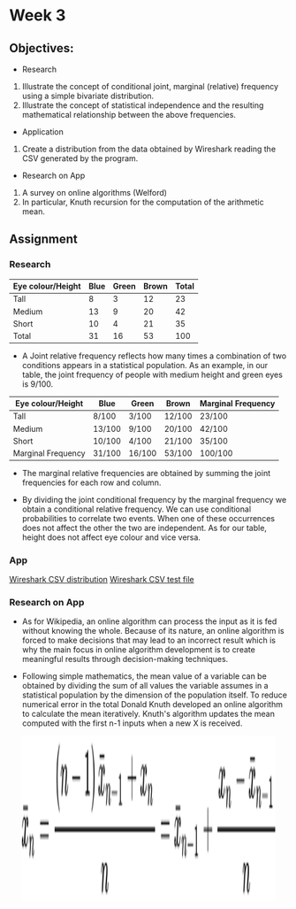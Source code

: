 # Week 3


## Objectives:

* Research
1. Illustrate the concept of conditional joint, marginal (relative) frequency using a simple bivariate distribution.
2. Illustrate the concept of statistical independence and the resulting mathematical relationship between the above frequencies.

* Application
1. Create a distribution from the data obtained by Wireshark reading the CSV generated by the program.

* Research on App
1. A survey on online algorithms (Welford)
2. In particular, Knuth recursion for the computation of the arithmetic mean.

## Assignment
### Research

| Eye colour/Height | Blue | Green | Brown | Total |
| ----------------- | ---- | ----- | ----- | ----- |
| Tall              | 8    | 3     | 12    | 23    |
| Medium            | 13   | 9     | 20    | 42    |
| Short             | 10   | 4     | 21    | 35    |
| Total             | 31   | 16    | 53    | 100   |

* A Joint relative frequency reflects how many times a combination of two conditions appears in a statistical population. As an example, in our table, the joint frequency of people with medium height and green eyes is 9/100.





| Eye colour/Height | Blue | Green | Brown | Marginal Frequency |
| ----------------- | ---- | ----- | ----- | ----- |
| Tall              | 8/100| 3/100     | 12/100    | 23/100    |
| Medium            | 13/100   | 9/100     | 20/100    | 42/100    |
| Short             | 10/100   | 4/100     | 21/100    | 35/100    |
| Marginal Frequency             | 31/100   | 16/100    | 53/100    | 100/100   |

* The marginal relative frequencies are obtained by summing the joint frequencies for each row and column. 

* By dividing the joint conditional frequency by the marginal frequency we obtain a conditional relative frequency. We can use conditional probabilities to correlate two events. When one of these occurrences does not affect the other the two are independent. As for our table, height does not affect eye colour and vice versa.

### App


[Wireshark CSV distribution](https://github.com/Ktot0/Statistics/tree/main/week3/Week3_EX1)
[Wireshark CSV test file](https://github.com/Ktot0/Statistics/blob/main/week3/WireShark.csv)

### Research on App
* As for Wikipedia, an online algorithm can process the input as it is fed without knowing the whole. Because of its nature, an online algorithm is forced to make decisions that may lead to an incorrect result which is why the main focus in online algorithm development is to create meaningful results through decision-making techniques.

* Following simple mathematics, the mean value of a variable can be obtained by dividing the sum of all values the variable assumes in a statistical population by the dimension of the population itself. To reduce numerical error in the total Donald Knuth developed an online algorithm to calculate the mean iteratively. Knuth's algorithm updates the mean computed with the first n-1 inputs when a new X is received.


<p align="center">
  <img width="460" height="300" src="72192362c590b89684309e78f6644ab0864f8d1b.svg">
</p>
